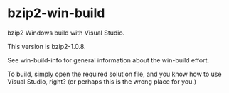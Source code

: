 # bzip2-win-build

bzip2 Windows build with Visual Studio.

This version is bzip2-1.0.8.

See win-build-info for general information about the
win-build effort.

To build, simply open the required solution file, and
you know how to use Visual Studio, right?
(or perhaps this is the wrong place for you.)
